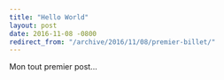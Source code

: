 ```yaml
---
title: "Hello World"
layout: post
date: 2016-11-08 -0800
redirect_from: "/archive/2016/11/08/premier-billet/"
---
```


Mon tout premier post...
